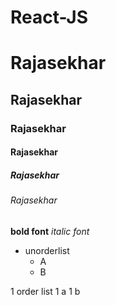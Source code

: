 # React-JS
# Rajasekhar
## Rajasekhar
### Rajasekhar
#### Rajasekhar
##### Rajasekhar
###### Rajasekhar
**bold font**
*italic font*

* unorderlist
  * A
  * B

1 order list
  1 a
  1 b
